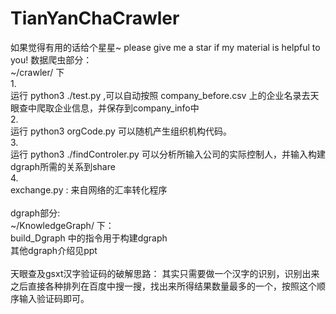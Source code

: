 # TianYanChaCrawler
<p>
如果觉得有用的话给个星星~
please give me a star if my material is helpful to you!
数据爬虫部分：<br>
~/crawler/ 下<br>
1.<br>
运行 python3 ./test.py  ,可以自动按照 company_before.csv 上的企业名录去天眼查中爬取企业信息，并保存到company_info中<br>
2.<br>
运行 python3 orgCode.py   可以随机产生组织机构代码。<br>
3.<br>
运行 python3 ./findControler.py  可以分析所输入公司的实际控制人，并输入构建dgraph所需的关系到share<br>
4.<br>
exchange.py : 来自网络的汇率转化程序<br>
<br>
dgraph部分:<br>
~/KnowledgeGraph/ 下：<br>
build_Dgraph 中的指令用于构建dgraph<br>
其他dgraph介绍见ppt<br>
<br>
天眼查及gsxt汉字验证码的破解思路：
其实只需要做一个汉字的识别，识别出来之后直接各种排列在百度中搜一搜，找出来所得结果数量最多的一个，按照这个顺序输入验证码即可。
</p>
